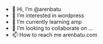 - 👋 Hi, I’m @arenbatu
- 👀 I’m interested in wordpress
- 🌱 I’m currently learning amp
- 💞️ I’m looking to collaborate on ...
- 📫 How to reach me arenbatu.com

<!---
arenbatu/arenbatu is a ✨ special ✨ repository because its `README.md` (this file) appears on your GitHub profile.
You can click the Preview link to take a look at your changes.
--->
